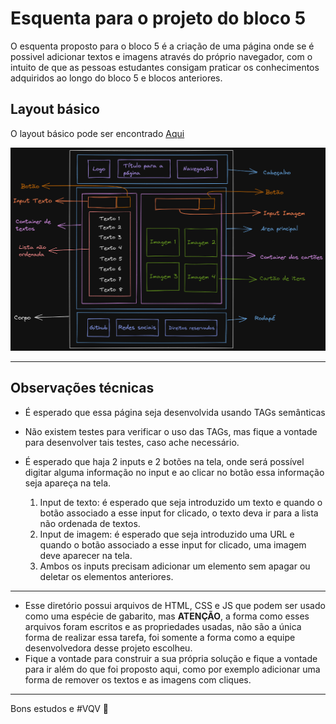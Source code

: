 # Esquenta para o projeto do bloco 5

O esquenta proposto para o bloco 5 é a criação de uma página onde se é possivel adicionar textos e imagens através do próprio navegador, com o intuito de que as pessoas estudantes consigam praticar os conhecimentos adquiridos ao longo do bloco 5 e blocos anteriores.

## Layout básico

O layout básico pode ser encontrado [Aqui](./layout-background-branco.png)

![Layout base esquenta bloco 5][logo]

[logo]: ./layout-background-preto.png

---

## Observações técnicas

- É esperado que essa página seja desenvolvida usando TAGs semânticas
- Não existem testes para verificar o uso das TAGs, mas fique a vontade para desenvolver tais testes, caso ache necessário.
- É esperado que haja 2 inputs e 2 botões na tela, onde será possível digitar alguma informação no input e ao clicar no botão essa informação seja apareça na tela.

  1. Input de texto: é esperado que seja introduzido um texto e quando o botão associado a esse input for clicado, o texto deva ir para a lista não ordenada de textos.
  2. Input de imagem: é esperado que seja introduzido uma URL e quando o botão associado a esse input for clicado, uma imagem deve aparecer na tela.
  3. Ambos os inputs precisam adicionar um elemento sem apagar ou deletar os elementos anteriores.

---

- Esse diretório possui arquivos de HTML, CSS e JS que podem ser usado como uma espécie de gabarito, mas **ATENÇÃO**, a forma como esses arquivos foram escritos e as propriedades usadas, não são a única forma de realizar essa tarefa, foi somente a forma como a equipe desenvolvedora desse projeto escolheu.
- Fique a vontade para construir a sua própria solução e fique a vontade para ir além do que foi proposto aqui, como por exemplo adicionar uma forma de remover os textos e as imagens com cliques.

---

Bons estudos e #VQV :rocket:
